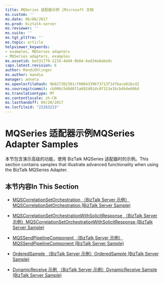 ```yaml
---
title: MQSeries 适配器示例 |Microsoft 文档
ms.custom: ''
ms.date: 06/08/2017
ms.prod: biztalk-server
ms.reviewer: ''
ms.suite: ''
ms.tgt_pltfrm: ''
ms.topic: article
helpviewer_keywords:
- examples, MQSeries adapters
- MQSeries adapters, examples
ms.assetid: be531779-1219-4dd4-9b04-6ed34e0abe9c
caps.latest.revision: 6
author: MandiOhlinger
ms.author: mandia
manager: anneta
ms.openlocfilehash: 9b027302391cf0084339673713f147bace81bcd2
ms.sourcegitcommit: cb908c540d8f1a692d01dc8f313e16cb4b4e696d
ms.translationtype: MT
ms.contentlocale: zh-CN
ms.lasthandoff: 09/20/2017
ms.locfileid: "22263213"
---
```

# <a name="mqseries-adapter-samples"></a><span data-ttu-id="04581-102">MQSeries 适配器示例</span><span class="sxs-lookup"><span data-stu-id="04581-102">MQSeries Adapter Samples</span></span>
<span data-ttu-id="04581-103">本节包含演示高级的功能，使用 BizTalk MQSeries 适配器时的示例。</span><span class="sxs-lookup"><span data-stu-id="04581-103">This section contains samples that illustrate advanced functionality when using the BizTalk MQSeries Adapter.</span></span>  
  
## <a name="in-this-section"></a><span data-ttu-id="04581-104">本节内容</span><span class="sxs-lookup"><span data-stu-id="04581-104">In This Section</span></span>  
  
-   [<span data-ttu-id="04581-105">MQSCorrelationSetOrchestration （BizTalk Server 示例）</span><span class="sxs-lookup"><span data-stu-id="04581-105">MQSCorrelationSetOrchestration (BizTalk Server Sample)</span></span>](../core/mqscorrelationsetorchestration-biztalk-server-sample.md)  
  
-   [<span data-ttu-id="04581-106">MQSCorrelationSetOrchestrationWithSolicitResponse （BizTalk Server 示例）</span><span class="sxs-lookup"><span data-stu-id="04581-106">MQSCorrelationSetOrchestrationWithSolicitResponse (BizTalk Server Sample)</span></span>](../core/mqscorrelationsetorchestrationwithsolicitresponse-biztalk-server-sample.md)  
  
-   [<span data-ttu-id="04581-107">MQSSendPipelineComponent （BizTalk Server 示例）</span><span class="sxs-lookup"><span data-stu-id="04581-107">MQSSendPipelineComponent (BizTalk Server Sample)</span></span>](../core/mqssendpipelinecomponent-biztalk-server-sample.md)  
  
-   [<span data-ttu-id="04581-108">OrderedSample （BizTalk Server 示例）</span><span class="sxs-lookup"><span data-stu-id="04581-108">OrderedSample (BizTalk Server Sample)</span></span>](../core/orderedsample-biztalk-server-sample.md)  
  
-   [<span data-ttu-id="04581-109">DynamicReceive 示例 （BizTalk Server 示例）</span><span class="sxs-lookup"><span data-stu-id="04581-109">DynamicReceive Sample (BizTalk Server Sample)</span></span>](../core/dynamicreceive-sample-biztalk-server-sample.md)